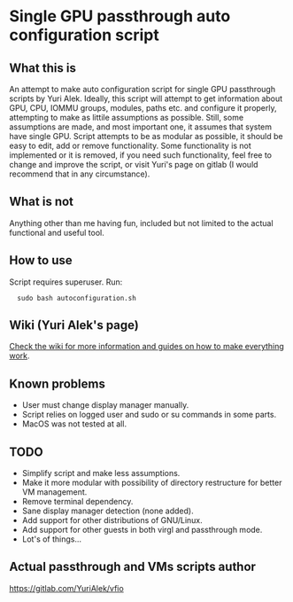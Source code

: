 # Single GPU passthrough auto configuration script

## What this is
An attempt to make auto configuration script for single GPU passthrough scripts by Yuri Alek. Ideally, this script will attempt to get information about GPU, CPU, IOMMU groups, modules, paths etc. and configure it properly, attempting to make as littile assumptions as possible. Still, some assumptions are made, and most important one, it assumes that system have single GPU.
Script attempts to be as modular as possible, it should be easy to edit, add or remove functionality.
Some functionality is not implemented or it is removed, if you need such functionality, feel free to change and improve the script, or visit Yuri's page on gitlab (I would recommend that in any circumstance). 

## What is not
Anything other than me having fun, included but not limited to the actual functional and useful tool.

## How to use
Script requires superuser.
 Run: 
 
      sudo bash autoconfiguration.sh

## Wiki (Yuri Alek's page)
[Check the wiki for more information and guides on how to make everything work](https://gitlab.com/YuriAlek/vfio/wikis/Home).

## Known problems
- User must change display manager manually.
- Script relies on logged user and sudo or su commands in some parts.
- MacOS was not tested at all.

## TODO
- Simplify script and make less assumptions.
- Make it more modular with possibility of directory restructure for better VM management.
- Remove terminal dependency.
- Sane display manager detection (none added).
- Add support for other distributions of GNU/Linux.
- Add support for other guests in both virgl and passthrough mode.
- Lot's of things...

## Actual passthrough and VMs scripts author
https://gitlab.com/YuriAlek/vfio
